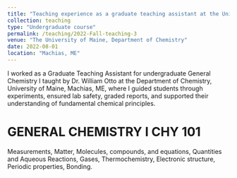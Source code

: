 ```yaml
---
title: "Teaching experience as a graduate teaching assistant at the University of Maine, Machias"
collection: teaching
type: "Undergraduate course"
permalink: /teaching/2022-Fall-teaching-3
venue: "The University of Maine, Department of Chemistry"
date: 2022-08-01
location: "Machias, ME"
---
```


I worked as a Graduate Teaching Assistant for undergraduate General Chemistry I taught by Dr. William Otto at the Department of Chemistry, University of Maine, Machias, ME, where I guided students through experiments, ensured lab safety, graded reports, and supported their understanding of fundamental chemical principles.

GENERAL CHEMISTRY I CHY 101
======
Measurements, Matter,  Molecules, compounds, and equations, Quantities and Aqueous Reactions, Gases, Thermochemistry, Electronic structure, Periodic properties, Bonding.


